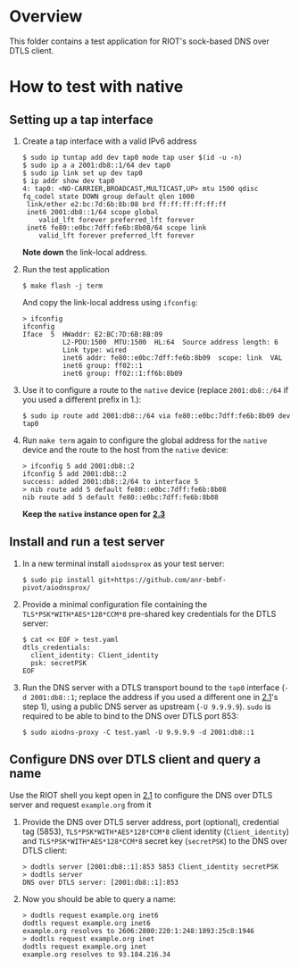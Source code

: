 # Overview

This folder contains a test application for RIOT's sock-based DNS over DTLS
client.

# How to test with native

## Setting up a tap interface

1. Create a tap interface with a valid IPv6 address

   ```console
   $ sudo ip tuntap add dev tap0 mode tap user $(id -u -n)
   $ sudo ip a a 2001:db8::1/64 dev tap0
   $ sudo ip link set up dev tap0
   $ ip addr show dev tap0
   4: tap0: <NO-CARRIER,BROADCAST,MULTICAST,UP> mtu 1500 qdisc fq_codel state DOWN group default qlen 1000
    link/ether e2:bc:7d:6b:8b:08 brd ff:ff:ff:ff:ff:ff
    inet6 2001:db8::1/64 scope global
       valid_lft forever preferred_lft forever
    inet6 fe80::e0bc:7dff:fe6b:8b08/64 scope link
       valid_lft forever preferred_lft forever
   ```

   **Note down** the link-local address.

2. Run the test application

   ```console
   $ make flash -j term
   ```

   And copy the link-local address using `ifconfig`:

   ```
   > ifconfig
   ifconfig
   Iface  5  HWaddr: E2:BC:7D:6B:8B:09
             L2-PDU:1500  MTU:1500  HL:64  Source address length: 6
             Link type: wired
             inet6 addr: fe80::e0bc:7dff:fe6b:8b09  scope: link  VAL
             inet6 group: ff02::1
             inet6 group: ff02::1:ff6b:8b09

   ```

3. Use it to configure a route to the `native` device (replace `2001:db8::/64` if you used a
   different prefix in 1.):

   ```console
   $ sudo ip route add 2001:db8::/64 via fe80::e0bc:7dff:fe6b:8b09 dev tap0
   ```

4. Run `make term` again to configure the global address for the `native` device and the route to
   the host from the `native` device:

   ```console
   > ifconfig 5 add 2001:db8::2
   ifconfig 5 add 2001:db8::2
   success: added 2001:db8::2/64 to interface 5
   > nib route add 5 default fe80::e0bc:7dff:fe6b:8b08
   nib route add 5 default fe80::e0bc:7dff:fe6b:8b08
   ```

   **Keep the `native` instance open for [2.3](#configure-dns-over-dtls-client-and-query-a-name)**

## Install and run a test server

1. In a new terminal install `aiodnsprox` as your test server:

   ```console
   $ sudo pip install git+https://github.com/anr-bmbf-pivot/aiodnsprox/
   ```

2. Provide a minimal configuration file containing the `TLS*PSK*WITH*AES*128*CCM*8` pre-shared key
   credentials for the DTLS server:

   ```console
   $ cat << EOF > test.yaml
   dtls_credentials:
     client_identity: Client_identity
     psk: secretPSK
   EOF
   ```

3. Run the DNS server with a DTLS transport bound to the `tap0` interface (`-d 2001:db8::1`; replace
   the address if you used a different one in [2.1](#setting-up-a-tap-interface)'s step 1), using a
   public DNS server as upstream (`-U 9.9.9.9`). `sudo` is required to be able to bind to the
   DNS over DTLS port 853:

   ```console
   $ sudo aiodns-proxy -C test.yaml -U 9.9.9.9 -d 2001:db8::1
   ```

## Configure DNS over DTLS client and query a name

Use the RIOT shell you kept open in [2.1](#setting-up-a-tap-interface) to configure the DNS over
DTLS server and request `example.org` from it

1. Provide the DNS over DTLS server address, port (optional), credential tag (5853),
   `TLS*PSK*WITH*AES*128*CCM*8` client identity (`Client_identity`) and
   `TLS*PSK*WITH*AES*128*CCM*8` secret key (`secretPSK`) to the DNS over DTLS client:

   ```console
   > dodtls server [2001:db8::1]:853 5853 Client_identity secretPSK
   > dodtls server
   DNS over DTLS server: [2001:db8::1]:853
   ```

2. Now you should be able to query a name:
   ```console
   > dodtls request example.org inet6
   dodtls request example.org inet6
   example.org resolves to 2606:2800:220:1:248:1893:25c8:1946
   > dodtls request example.org inet
   dodtls request example.org inet
   example.org resolves to 93.184.216.34
   ```
